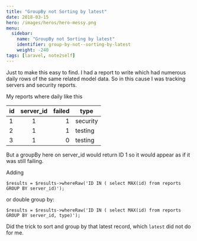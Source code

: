 ```yaml
---
title: "GroupBy not Sorting by latest"
date: 2018-03-15
hero: /images/heros/hero-messy.png
menu:
  sidebar:
    name: "GroupBy not Sorting by latest"
    identifier: group-by-not--sorting-by-latest
    weight: -240
tags: [laravel, note2self]
---
```


Just to make this easy to find. I had a report to write which had numerous daily rows of the same related model data.
So in this cause I was tracking servers and security reports.

My reports where daily like this

| id        | server_id           | failed  | type |
| ------------- |:-------------:| -----:| ---|
|1|1|1| security |
|2|1|1| testing |
|3|1|0| testing |


But a groupBy here on server_id would return ID 1 so it would appear as if it was still failing.

Adding
```
$results = $results->whereRaw('ID IN ( select MAX(id) from reports GROUP BY server_id)');
```

or double group by:

```
$results = $results->whereRaw('ID IN ( select MAX(id) from reports GROUP BY server_id, type)');
```

Did the trick to sort and group by that latest record, which `latest` did not do for me.